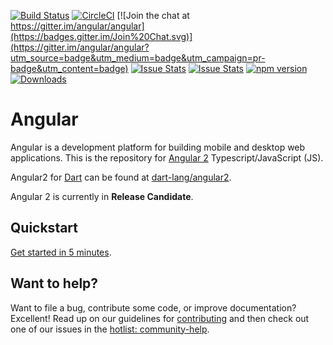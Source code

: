 [![Build Status](https://travis-ci.org/angular/angular.svg?branch=master)](https://travis-ci.org/angular/angular)
[![CircleCI](https://circleci.com/gh/angular/angular/tree/master.svg?style=shield)](https://circleci.com/gh/angular/angular/tree/master)
[![Join the chat at https://gitter.im/angular/angular](https://badges.gitter.im/Join%20Chat.svg)](https://gitter.im/angular/angular?utm_source=badge&utm_medium=badge&utm_campaign=pr-badge&utm_content=badge)
[![Issue Stats](http://issuestats.com/github/angular/angular/badge/pr?style=flat)](http://issuestats.com/github/angular/angular)
[![Issue Stats](http://issuestats.com/github/angular/angular/badge/issue?style=flat)](http://issuestats.com/github/angular/angular)
[![npm version](https://badge.fury.io/js/%40angular%2Fcore.svg)](https://badge.fury.io/js/%40angular%2Fcore)
[![Downloads](http://img.shields.io/npm/dm/angular2.svg)](https://npmjs.org/package/angular2)

Angular
=========

Angular is a development platform for building mobile and desktop web applications. This is the
repository for [Angular 2][ng2] Typescript/JavaScript (JS).
 
Angular2 for [Dart][dart] can be found at [dart-lang/angular2][ng2dart].

Angular 2 is currently in **Release Candidate**.

## Quickstart

[Get started in 5 minutes][quickstart].


## Want to help?

Want to file a bug, contribute some code, or improve documentation? Excellent! Read up on our
guidelines for [contributing][contributing] and then check out one of our issues in the [hotlist: community-help](https://github.com/angular/angular/labels/hotlist%3A%20community-help).


[contributing]: http://github.com/angular/angular/blob/master/CONTRIBUTING.md
[dart]: http://www.dartlang.org
[dartium]: http://www.dartlang.org/tools/dartium
[quickstart]: https://angular.io/docs/ts/latest/quickstart.html
[ng2]: http://angular.io
[ngDart]: http://angulardart.org
[ngJS]: http://angularjs.org
[ng2dart]: https://github.com/dart-lang/angular2